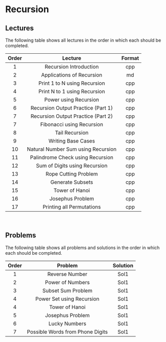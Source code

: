 # Recursion

## Lectures

The following table shows all lectures in the order in which each should be completed.

| Order | Lecture | Format |
|:---:|:---:|:---:|
| 1 | Recursion Introduction | cpp |
| 2 | Applications of Recursion | md |
| 3 | Print 1 to N using Recursion | cpp |
| 4 | Print N to 1 using Recursion | cpp |
| 5 | Power using Recursion | cpp |
| 6 | Recursion Output Practice (Part 1) | cpp |
| 7 | Recursion Output Practice (Part 2) | cpp |
| 7 | Fibonacci using Recursion | cpp |
| 8 | Tail Recursion | cpp |
| 9 | Writing Base Cases | cpp |
| 10 | Natural Number Sum using Recursion | cpp |
| 11 | Palindrome Check using Recursion | cpp |
| 12 | Sum of Digits using Recursion | cpp |
| 13 | Rope Cutting Problem | cpp |
| 14 | Generate Subsets | cpp |
| 15 | Tower of Hanoi | cpp |
| 16 | Josephus Problem | cpp |
| 17 | Printing all Permutations | cpp |
<br>

## Problems

The following table shows all problems and solutions in the order in which each should be completed.

| Order | Problem | Solution |
|:---:|:---:|:---:|
| 1 | Reverse Number | Sol1 |
| 2 | Power of Numbers | Sol1 |
| 3 | Subset Sum Problem | Sol1|
| 4 | Power Set using Recursion | Sol1|
| 4 | Tower of Hanoi | Sol1 |
| 5 | Josephus Problem | Sol1 |
| 6 | Lucky Numbers | Sol1 |
| 7 | Possible Words from Phone Digits | Sol1 |

